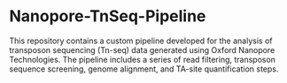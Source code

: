 # Nanopore-TnSeq-Pipeline
This repository contains a custom pipeline developed for the analysis of transposon sequencing (Tn-seq) data generated using Oxford Nanopore Technologies. The pipeline includes a series of read filtering, transposon sequence screening, genome alignment, and TA-site quantification steps.
